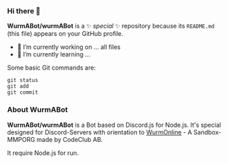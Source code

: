 ### Hi there 👋

**WurmABot/wurmABot** is a ✨ _special_ ✨ repository because its `README.md` (this file) appears on your GitHub profile.
- 🔭 I’m currently working on ... all files
-  🌱 I’m currently learning ...

Some basic Git commands are:
```
git status
git add
git commit
```
### About WurmABot
**WurmABot/wurmABot** is a Bot based on Discord.js for Node.js. It's special designed for Discord-Servers with orientation to [WurmOnline](https://www.wurmonline.com/) - A Sandbox-MMPORG made by CodeClub AB.

It require Node.js for run. 



<!--
**WurmABot/wurmABot** is a ✨ _special_ ✨ repository because its `README.md` (this file) appears on your GitHub profile.

Here are some ideas to get you started:

- 🔭 I’m currently working on ...
- 🌱 I’m currently learning ...
- 👯 I’m looking to collaborate on ...
- 🤔 I’m looking for help with ...
- 💬 Ask me about ...
- 📫 How to reach me: ...
- 😄 Pronouns: ...
- ⚡ Fun fact: ...
-->
